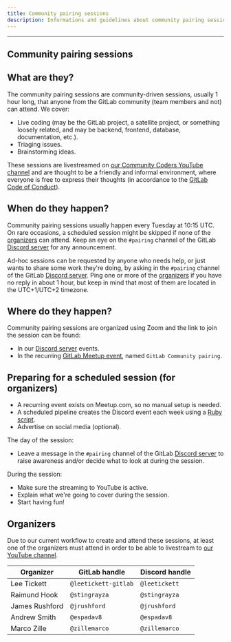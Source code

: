 ```yaml
---
title: Community pairing sessions
description: Informations and guidelines about community pairing sessions
---
```


---

## Community pairing sessions

## What are they?

The community pairing sessions are community-driven sessions, usually 1 hour long,
that anyone from the GitLab community (team members and not) can attend. We cover:

- Live coding (may be the GitLab project, a satellite project, or something loosely related,
  and may be backend, frontend, database, documentation, etc.).
- Triaging issues.
- Brainstorming ideas.

These sessions are livestreamed on [our Community Coders YouTube channel](https://www.youtube.com/@communitycodersforgitlab)
and are thought to be a friendly and informal environment, where everyone is free
to express their thoughts (in accordance to the [GitLab Code of Conduct](https://about.gitlab.com/community/contribute/code-of-conduct/)).

## When do they happen?

Community pairing sessions usually happen every Tuesday at 10:15 UTC.
On rare occasions, a scheduled session might be skipped if none of the [organizers](#organizers)
can attend.
Keep an eye on the `#pairing` channel of the GitLab [Discord server](https://discord.gg/gitlab)
for any announcement.

Ad-hoc sessions can be requested by anyone who needs help, or just wants to share
some work they're doing, by asking in the `#pairing` channel of the GitLab [Discord server](https://discord.gg/gitlab).
Ping one or more of the [organizers](#organizers) if you have no reply in about 1 hour,
but keep in mind that most of them are located in the UTC+1/UTC+2 timezone.

## Where do they happen?

Community pairing sessions are organized using Zoom and the link to join the session can be found:

- In our [Discord server](https://discord.gg/gitlab) events.
- In the recurring [GitLab Meetup event](https://www.meetup.com/gitlab-virtual-meetups/events/),
  named `GitLab Community pairing`.

## Preparing for a scheduled session (for organizers)

- A recurring event exists on Meetup.com, so no manual setup is needed.
- A scheduled pipeline creates the Discord event each week using a [Ruby script](https://gitlab.com/gitlab-org/developer-relations/contributor-success/toolbox/-/blob/main/bin/create_discord_event.rb?ref_type=heads).
- Advertise on social media (optional).

The day of the session:

- Leave a message in the `#pairing` channel of the GitLab [Discord server](https://discord.gg/gitlab)
  to raise awareness and/or decide what to look at during the session.

During the session:

- Make sure the streaming to YouTube is active.
- Explain what we're going to cover during the session.
- Start having fun!

## Organizers

Due to our current workflow to create and attend these sessions, at least one of
the organizers must attend in order to be able to livestream to [our YouTube channel](https://www.youtube.com/@communitycodersforgitlab).

| Organizer       | GitLab handle         | Discord handle  |
| ---             | ---                   | ---             |
| Lee Tickett     | `@leetickett-gitlab`  | `@leetickett`   |
| Raimund Hook    | `@stingrayza`         | `@stingrayza`   |
| James Rushford  | `@jrushford`          | `@jrushford`    |
| Andrew Smith    | `@espadav8`           | `@espadav8`     |
| Marco Zille     | `@zillemarco`         | `@zillemarco`   |
